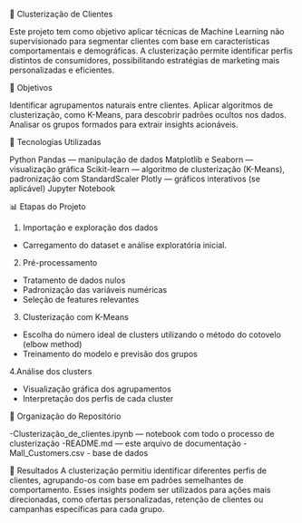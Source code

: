 🧠 Clusterização de Clientes

Este projeto tem como objetivo aplicar técnicas de Machine Learning não supervisionado para segmentar clientes com base em características comportamentais e demográficas. A clusterização permite identificar perfis distintos de consumidores, possibilitando estratégias de marketing mais personalizadas e eficientes.

📌 Objetivos

Identificar agrupamentos naturais entre clientes.
Aplicar algoritmos de clusterização, como K-Means, para descobrir padrões ocultos nos dados.
Analisar os grupos formados para extrair insights acionáveis.

🔧 Tecnologias Utilizadas

Python
Pandas — manipulação de dados
Matplotlib e Seaborn — visualização gráfica
Scikit-learn — algoritmo de clusterização (K-Means), padronização com StandardScaler
Plotly — gráficos interativos (se aplicável)
Jupyter Notebook

📊 Etapas do Projeto

1. Importação e exploração dos dados
- Carregamento do dataset e análise exploratória inicial.

2. Pré-processamento
- Tratamento de dados nulos
- Padronização das variáveis numéricas
- Seleção de features relevantes

3. Clusterização com K-Means
- Escolha do número ideal de clusters utilizando o método do cotovelo (elbow method)
- Treinamento do modelo e previsão dos grupos

4.Análise dos clusters
- Visualização gráfica dos agrupamentos
- Interpretação dos perfis de cada cluster

📁 Organização do Repositório

-Clusterização_de_clientes.ipynb — notebook com todo o processo de clusterização
-README.md — este arquivo de documentação
-Mall_Customers.csv - base de dados

🚀 Resultados
A clusterização permitiu identificar diferentes perfis de clientes, agrupando-os com base em padrões semelhantes de comportamento. Esses insights podem ser utilizados para ações mais direcionadas, como ofertas personalizadas, retenção de clientes ou campanhas específicas para cada grupo.
